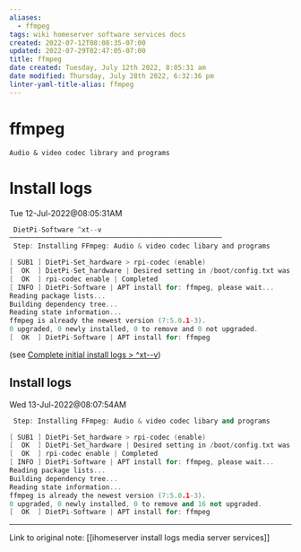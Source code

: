 ```yaml
---
aliases:
  - ffmpeg
tags: wiki homeserver software services docs 
created: 2022-07-12T08:08:35-07:00
updated: 2022-07-29T02:47:05-07:00
title: ffmpeg
date created: Tuesday, July 12th 2022, 8:05:31 am
date modified: Thursday, July 28th 2022, 6:32:36 pm
linter-yaml-title-alias: ffmpeg
---
```


# ffmpeg

```ad-abstract
Audio & video codec library and programs 
```

# Install logs

Tue 12-Jul-2022@08:05:31AM

```c
 DietPi-Software ^xt--v
─────────────────────────────────────────────────────
 Step: Installing FFmpeg: Audio & video codec libary and programs

[ SUB1 ] DietPi-Set_hardware > rpi-codec (enable)
[  OK  ] DietPi-Set_hardware | Desired setting in /boot/config.txt was already set: dtoverlay=rpivid-v4l2
[  OK  ] rpi-codec enable | Completed
[ INFO ] DietPi-Software | APT install for: ffmpeg, please wait...
Reading package lists...
Building dependency tree...
Reading state information...
ffmpeg is already the newest version (7:5.0.1-3).
0 upgraded, 0 newly installed, 0 to remove and 0 not upgraded.
[  OK  ] DietPi-Software | APT install for: ffmpeg
```

(see [Complete initial install logs > ^xt--v](Complete%20initial%20install%20logs#^xt--v))

## Install logs

Wed 13-Jul-2022@08:07:54AM

```cpp
 Step: Installing FFmpeg: Audio & video codec libary and programs

[ SUB1 ] DietPi-Set_hardware > rpi-codec (enable)
[  OK  ] DietPi-Set_hardware | Desired setting in /boot/config.txt was already set: dtoverlay=rpivid-v4l2
[  OK  ] rpi-codec enable | Completed
[ INFO ] DietPi-Software | APT install for: ffmpeg, please wait...
Reading package lists...
Building dependency tree...
Reading state information...
ffmpeg is already the newest version (7:5.0.1-3).
0 upgraded, 0 newly installed, 0 to remove and 16 not upgraded.
[  OK  ] DietPi-Software | APT install for: ffmpeg
```
---

Link to original note: [[ihomeserver install logs media server services]]
